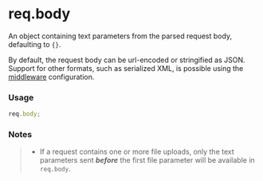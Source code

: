 # req.body

An object containing text parameters from the parsed request body, defaulting to `{}`.

By default, the request body can be url-encoded or stringified as JSON.  Support for other formats, such as serialized XML, is possible using the [middleware]() configuration.

### Usage
```js
req.body;
```

### Notes
>+ If a request contains one or more file uploads, only the text parameters sent _**before**_ the first file parameter will be available in `req.body`.


<docmeta name="uniqueID" value="reqbody1481">
<docmeta name="displayName" value="req.body">


